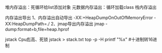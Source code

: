堆内存溢出：死循环给list添加对象
元数据内存溢出：循环加载class
栈内存溢出

内存溢出导出
1、内存溢出自动导出
-XX:+HeapDumpOnOutOfMemoryError
-XX:HeapDumpPath=./
2、jmap导出内存溢出
jmap -dump:format=b,file=heap.hprof <pid>

jstack Cpu彪高、死锁
jstack <pid> > stack.txt
top -p <pid> -H
printf "%x" <pid> #十进制转16进制

